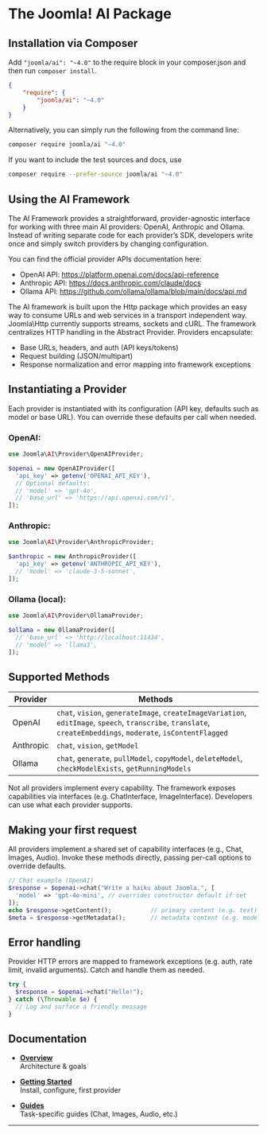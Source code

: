 # The Joomla! AI Package

## Installation via Composer

Add `"joomla/ai": "~4.0"` to the require block in your composer.json and then run `composer install`.

```json
{
	"require": {
		"joomla/ai": "~4.0"
	}
}
```

Alternatively, you can simply run the following from the command line:

```sh
composer require joomla/ai "~4.0"
```

If you want to include the test sources and docs, use

```sh
composer require --prefer-source joomla/ai "~4.0"
```

## Using the AI Framework
The AI Framework provides a straightforward, provider-agnostic interface for working with three main AI providers: OpenAI, Anthropic and Ollama. Instead of writing separate code for each provider’s SDK, developers write once and simply switch providers by changing configuration.

You can find the official provider APIs documentation here:
- OpenAI API: https://platform.openai.com/docs/api-reference
- Anthropic API: https://docs.anthropic.com/claude/docs
- Ollama API: https://github.com/ollama/ollama/blob/main/docs/api.md

The AI framework is built upon the Http package which provides an easy way to consume URLs and web services in a transport independent way. Joomla\Http currently supports streams, sockets and cURL. The framework centralizes HTTP handling in the Abstract Provider. Providers encapsulate:
- Base URLs, headers, and auth (API keys/tokens)
- Request building (JSON/multipart)
- Response normalization and error mapping into framework exceptions

## Instantiating a Provider

Each provider is instantiated with its configuration (API key, defaults such as model or base URL). You can override these defaults per call when needed.

### OpenAI:
```php
use Joomla\AI\Provider\OpenAIProvider;

$openai = new OpenAIProvider([
  'api_key' => getenv('OPENAI_API_KEY'),
  // Optional defaults:
  // 'model' => 'gpt-4o',
  // 'base_url' => 'https://api.openai.com/v1',
]);
```

### Anthropic:
```php
use Joomla\AI\Provider\AnthropicProvider;

$anthropic = new AnthropicProvider([
  'api_key' => getenv('ANTHROPIC_API_KEY'),
  // 'model' => 'claude-3-5-sonnet',
]);
```

### Ollama (local):
```php
use Joomla\AI\Provider\OllamaProvider;

$ollama = new OllamaProvider([
  // 'base_url' => 'http://localhost:11434',
  // 'model' => 'llama3',
]);
```

## Supported Methods

| Provider | Methods |
| --- | --- |
| OpenAI | `chat`, `vision`, `generateImage`, `createImageVariation`, `editImage`, `speech`, `transcribe`, `translate`, `createEmbeddings`, `moderate`, `isContentFlagged`|
| Anthropic | `chat`, `vision`, `getModel`|
| Ollama | `chat`, `generate`, `pullModel`, `copyModel`, `deleteModel`, `checkModelExists`, `getRunningModels`|

Not all providers implement every capability. The framework exposes capabilities via interfaces (e.g. ChatInterface, ImageInterface). Developers can use what each provider supports.

## Making your first request
All providers implement a shared set of capability interfaces (e.g., Chat, Images, Audio). Invoke these methods directly, passing per-call options to override defaults.

```php
// Chat example (OpenAI)
$response = $openai->chat("Write a haiku about Joomla.", [
  'model' => 'gpt-4o-mini', // overrides constructor default if set
]);
echo $response->getContent();           // primary content (e.g. text)
$meta = $response->getMetadata();       // metadata content (e.g. model, usage)
```

## Error handling
Provider HTTP errors are mapped to framework exceptions (e.g. auth, rate limit, invalid arguments). Catch and handle them as needed.
```php
try {
  $response = $openai->chat("Hello!");
} catch (\Throwable $e) {
  // Log and surface a friendly message
}
```

## Documentation

- **[Overview](docs/overview.md)**  
  Architecture & goals  

- **[Getting Started](guides/index.md)**  
  Install, configure, first provider  

- **[Guides](guides/)**  
  Task-specific guides (Chat, Images, Audio, etc.)  

---
